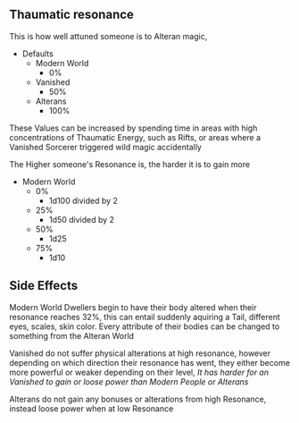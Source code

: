 ## Thaumatic resonance
  This is how well attuned someone is to Alteran magic, 

  * Defaults
    * Modern World
      * 0%
    * Vanished
      * 50%
    * Alterans
      * 100%

These Values can be increased by spending time in areas with high concentrations of Thaumatic Energy, 
  such as Rifts, or areas where a Vanished Sorcerer triggered wild magic accidentally

The Higher someone's Resonance is, the harder it is to gain more 
* Modern World
  * 0%
    * 1d100 divided by 2
  * 25%
    * 1d50 divided by 2
  * 50%
    * 1d25
  * 75%
    * 1d10
  
## Side Effects
  Modern World Dwellers begin to have their body altered when their resonance reaches 32%,
  this can entail suddenly aquiring a Tail, different eyes, scales, skin color. 
  Every attribute of their bodies can be changed to something from the Alteran World

  Vanished do not suffer physical alterations at high resonance, however depending on which direction their 
  resonance has went, they either become more powerful or weaker depending on their level, 
  *It has harder for an Vanished to gain or loose power than Modern People or Alterans*

  Alterans do not gain any bonuses or alterations from high Resonance, instead loose power when at low Resonance